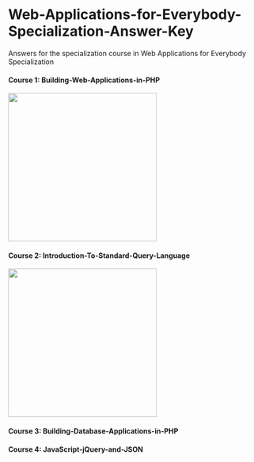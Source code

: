 # Web-Applications-for-Everybody-Specialization-Answer-Key

Answers for the specialization course in Web Applications for Everybody Specialization

#### Course 1:  Building-Web-Applications-in-PHP

<img src="https://github.com/HimashiNethinikaRodrigo/Building-Web-Applications-in-PHP-answer-key/blob/main/1_BuildingWebApplicationsInPHP/certificate.jpeg?raw=true" width=300/>

#### Course 2:  Introduction-To-Standard-Query-Language
<img src ="https://github.com/HimashiNethinikaRodrigo/Building-Web-Applications-in-PHP-answer-key/blob/main/2_IntroductionToStandardQueryLanguage(SQL)/certificate.JPG?raw=true" width=300/>

#### Course 3:  Building-Database-Applications-in-PHP

#### Course 4:  JavaScript-jQuery-and-JSON
